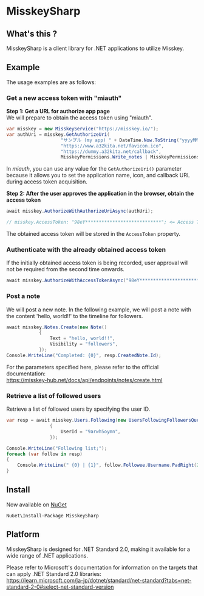 # MisskeySharp

## What's this ?
MisskeySharp is a client library for .NET applications to utilize Misskey.


## Example
The usage examples are as follows:

### Get a new access token with "miauth"

**Step 1: Get a URL for authorize app page**  
We will prepare to obtain the access token using "miauth".

```csharp
var misskey = new MisskeyService("https://misskey.io/");
var authUri = misskey.GetAuthorizeUri(
                    "サンプル (my app) " + DateTime.Now.ToString("yyyyMMdd-HHmmsss-fff"),
                    "https://www.a32kita.net/favicon.ico",
                    "https://dummy.a32kita.net/callback",
                    MisskeyPermissions.Write_notes | MisskeyPermissions.Read_account);
```

In *miauth*, you can use any value for the `GetAuthorizeUri()` parameter because it allows you to set the application name, icon, and callback URL during access token acquisition.

**Step 2: After the user approves the application in the browser, obtain the access token**

```csharp
await misskey.AuthorizeWithAuthorizeUriAsync(authUri);

// misskey.AccessToken: "98eY****************************"; <= Access Token
```
The obtained access token will be stored in the `AccessToken` property.


### Authenticate with the already obtained access token
If the initially obtained access token is being recorded, user approval will not be required from the second time onwards.

```csharp
await misskey.AuthorizeWithAccessTokenAsync("98eY****************************");
```


### Post a note
We will post a new note. In the following example, we will post a note with the content 'hello, world!!' to the timeline for followers.

```csharp
await misskey.Notes.Create(new Note()
            {
                Text = "hello, world!!",
                Visibility = "followers",
            });
Console.WriteLine("Completed: {0}", resp.CreatedNote.Id);
```

For the parameters specified here, please refer to the official documentation:  
https://misskey-hub.net/docs/api/endpoints/notes/create.html


### Retrieve a list of followed users
Retrieve a list of followed users by specifying the user ID.

```csharp
var resp = await misskey.Users.Following(new UsersFollowingFollowersQuery()
                {
                    UserId = "9arwh5oymn",
                });

Console.WriteLine("Following list;");
foreach (var follow in resp)
{
    Console.WriteLine(" {0} | {1}", follow.Followee.Username.PadRight(20), follow.Followee.Name);
}
```


## Install
Now available on [NuGet](https://www.nuget.org/packages/MisskeySharp/)

```
NuGet\Install-Package MisskeySharp
```


## Platform
MisskeySharp is designed for .NET Standard 2.0, making it available for a wide range of .NET applications.

Please refer to Microsoft's documentation for information on the targets that can apply .NET Standard 2.0 libraries:  
https://learn.microsoft.com/ja-jp/dotnet/standard/net-standard?tabs=net-standard-2-0#select-net-standard-version